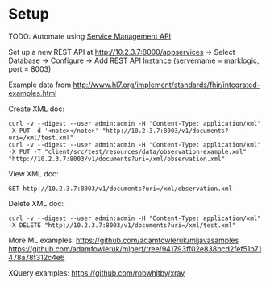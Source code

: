 

Setup
==

TODO: Automate using [Service Management API](http://docs.marklogic.com/REST/client/service-management)

Set up a new REST API at http://10.2.3.7:8000/appservices
   -> Select Database -> Configure -> Add REST API Instance (servername = marklogic, port = 8003)


Example data from http://www.hl7.org/implement/standards/fhir/integrated-examples.html

Create XML doc:
```
curl -v --digest --user admin:admin -H "Content-Type: application/xml" -X PUT -d '<note></note>' "http://10.2.3.7:8003/v1/documents?uri=/xml/test.xml"
curl -v --digest --user admin:admin -H "Content-Type: application/xml" -X PUT -T "client/src/test/resources/data/observation-example.xml" "http://10.2.3.7:8003/v1/documents?uri=/xml/observation.xml"
```

View XML doc:
```
GET http://10.2.3.7:8003/v1/documents?uri=/xml/observation.xml
```

Delete XML doc:
```
curl -v --digest --user admin:admin -H "Content-Type: application/xml" -X DELETE "http://10.2.3.7:8003/v1/documents?uri=/xml/test.xml"
```


More ML examples:
https://github.com/adamfowleruk/mljavasamples
https://github.com/adamfowleruk/mlperf/tree/941793ff02e838bcd2fef51b71478a78f312c4e6

XQuery examples:
https://github.com/robwhitby/xray